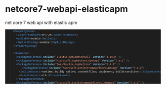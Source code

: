 # netcore7-webapi-elasticapm

net core 7 web api with elastic apm

[<img src="img/nuget.png">](nuget)
